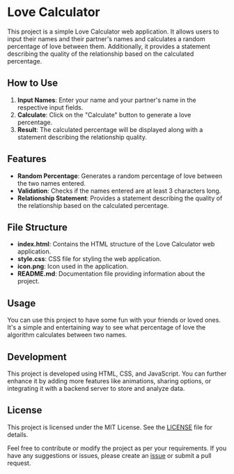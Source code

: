# Love Calculator

This project is a simple Love Calculator web application. It allows users to input their names and their partner's names and calculates a random percentage of love between them. Additionally, it provides a statement describing the quality of the relationship based on the calculated percentage.

## How to Use

1. **Input Names**: Enter your name and your partner's name in the respective input fields.
2. **Calculate**: Click on the "Calculate" button to generate a love percentage.
3. **Result**: The calculated percentage will be displayed along with a statement describing the relationship quality.

## Features

- **Random Percentage**: Generates a random percentage of love between the two names entered.
- **Validation**: Checks if the names entered are at least 3 characters long.
- **Relationship Statement**: Provides a statement describing the quality of the relationship based on the calculated percentage.

## File Structure

- **index.html**: Contains the HTML structure of the Love Calculator web application.
- **style.css**: CSS file for styling the web application.
- **icon.png**: Icon used in the application.
- **README.md**: Documentation file providing information about the project.

## Usage

You can use this project to have some fun with your friends or loved ones. It's a simple and entertaining way to see what percentage of love the algorithm calculates between two names.

## Development

This project is developed using HTML, CSS, and JavaScript. You can further enhance it by adding more features like animations, sharing options, or integrating it with a backend server to store and analyze data.

## License

This project is licensed under the MIT License. See the [LICENSE](LICENSE) file for details.

Feel free to contribute or modify the project as per your requirements. If you have any suggestions or issues, please create an [issue](https://github.com/your-username/love-calculator/issues) or submit a pull request.
